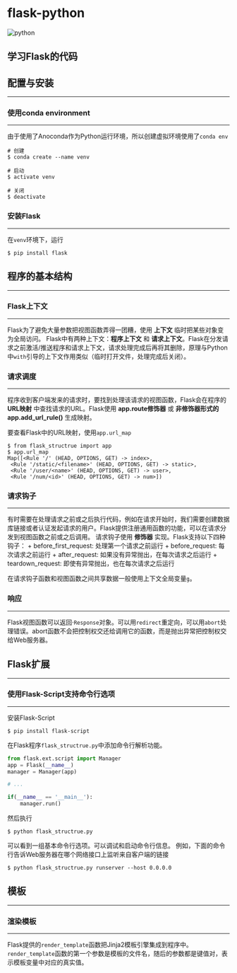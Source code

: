 # flask-python

![python](https://img.shields.io/badge/python-3.5%2C3.6-blue.svg)

学习Flask的代码
---

## 配置与安装
---
### 使用conda environment
---
由于使用了Anoconda作为Python运行环境，所以创建虚拟环境使用了`conda env`
```shell
# 创建
$ conda create --name venv

# 启动
$ activate venv

# 关闭
$ deactivate
```

### 安装Flask
---
在`venv`环境下，运行
```shell
$ pip install flask
```

## 程序的基本结构
---
### Flask上下文
---
Flask为了避免大量参数把视图函数弄得一团糟，使用 **上下文** 临时把某些对象变为全局访问。
Flask中有两种上下文：**程序上下文** 和 **请求上下文**。Flask在分发请求之前激活/推送程序和请求上下文，请求处理完成后再将其删除，原理与Python中`with`引导的上下文作用类似（临时打开文件，处理完成后关闭）。

### 请求调度
---
程序收到客户端发来的请求时，要找到处理该请求的视图函数，Flask会在程序的 **URL映射** 中查找请求的URL。Flask使用 **app.route修饰器** 或 **非修饰器形式的app.add_url_rule()** 生成映射。

要查看Flask中的URL映射，使用`app.url_map`
```shell
$ from flask_structrue import app
$ app.url_map
Map([<Rule '/' (HEAD, OPTIONS, GET) -> index>,
 <Rule '/static/<filename>' (HEAD, OPTIONS, GET) -> static>,
 <Rule '/user/<name>' (HEAD, OPTIONS, GET) -> user>,
 <Rule '/num/<id>' (HEAD, OPTIONS, GET) -> num>])
```

### 请求钩子
---
有时需要在处理请求之前或之后执行代码，例如在请求开始时，我们需要创建数据库链接或者认证发起请求的用户。Flask提供注册通用函数的功能，可以在请求分发到视图函数之前或之后调用。
请求钩子使用 **修饰器** 实现。Flask支持以下四种钩子：
    + before_first_request: 处理第一个请求之前运行
    + before_request: 每次请求之前运行
    + after_request: 如果没有异常抛出，在每次请求之后运行
    + teardown_request: 即使有异常抛出，也在每次请求之后运行

在请求钩子函数和视图函数之间共享数据一般使用上下文全局变量`g`。

### 响应
---
Flask视图函数可以返回·`Response`对象。可以用`redirect`重定向，可以用`abort`处理错误。abort函数不会把控制权交还给调用它的函数，而是抛出异常把控制权交给Web服务器。

## Flask扩展
---
### 使用Flask-Script支持命令行选项
---
安装Flask-Script
```shell
$ pip install flask-script
```
在Flask程序`flask_structrue.py`中添加命令行解析功能。
```python
from flask.ext.script import Manager
app = Flask(__name__)
manager = Manager(app)

# ...

if(__name__ == '__main__'):
    manager.run()
```

然后执行
```shell
$ python flask_structrue.py
```
可以看到一组基本命令行选项。可以调试和启动命令行信息。
例如，下面的命令行告诉Web服务器在哪个网络接口上监听来自客户端的链接
```shell
$ python flask_structrue.py runserver --host 0.0.0.0
```

## 模板
---
### 渲染模板
---
Flask提供的`render_template`函数把Jinja2模板引擎集成到程序中。
`render_template`函数的第一个参数是模板的文件名，随后的参数都是键值对，表示模板变量中对应的真实值。
